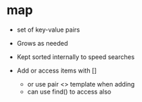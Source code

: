 # map

* set of key-value pairs
* Grows as needed
* Kept sorted internally to speed searches
* Add or access items with []

   - or use pair <> template when adding
   - can use find() to access also
